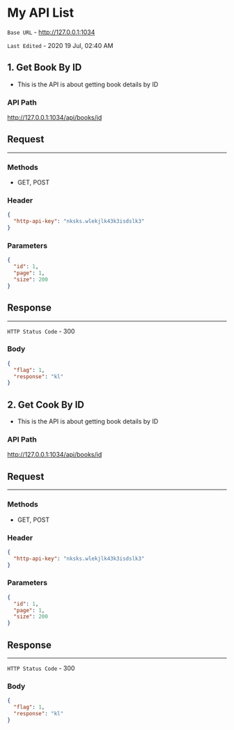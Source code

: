 # My API List
`Base URL` - http://127.0.0.1:1034

`Last Edited` - 2020 19 Jul, 02:40 AM
## 1. Get Book By ID
- This is the API is about getting book details by ID
### API Path 
http://127.0.0.1:1034/api/books/id
## Request
---------------
### Methods
- GET, POST
### Header
```json
{
  "http-api-key": "nksks.wlekjlk43k3isdslk3"
}
```
### Parameters
```json
{
  "id": 1,
  "page": 1,
  "size": 200
}
```
## Response
---------------
`HTTP Status Code` - 300
### Body
```json
{
  "flag": 1,
  "response": "kl"
}
```
## 2. Get Cook By ID
- This is the API is about getting book details by ID
### API Path 
http://127.0.0.1:1034/api/books/id
## Request
---------------
### Methods
- GET, POST
### Header
```json
{
  "http-api-key": "nksks.wlekjlk43k3isdslk3"
}
```
### Parameters
```json
{
  "id": 1,
  "page": 1,
  "size": 200
}
```
## Response
---------------
`HTTP Status Code` - 300
### Body
```json
{
  "flag": 1,
  "response": "kl"
}
```
